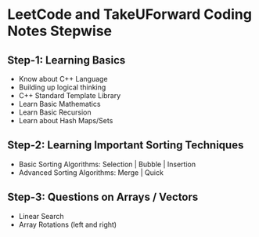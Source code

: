 # LeetCode and TakeUForward Coding Notes Stepwise

## Step-1: Learning Basics

- Know about C++ Language
- Building up logical thinking
- C++ Standard Template Library
- Learn Basic Mathematics
- Learn Basic Recursion
- Learn about Hash Maps/Sets

## Step-2: Learning Important Sorting Techniques

- Basic Sorting Algorithms: Selection | Bubble | Insertion
- Advanced Sorting Algorithms: Merge | Quick

## Step-3: Questions on Arrays / Vectors

- Linear Search
- Array Rotations (left and right)

